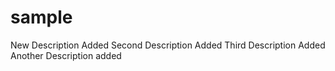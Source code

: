 # sample

New Description Added
Second Description Added
Third Description Added
Another Description added
